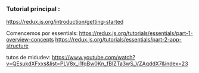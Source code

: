 ### Tutorial principal : 

https://redux.js.org/introduction/getting-started

Comencemos por essentials: 
https://redux.js.org/tutorials/essentials/part-1-overview-concepts
https://redux.js.org/tutorials/essentials/part-2-app-structure

tutos de midudev:
https://www.youtube.com/watch?v=QEsukdXFxxs&list=PLV8x_i1fqBw0Kn_fBIZTa3wS_VZAqddX7&index=23